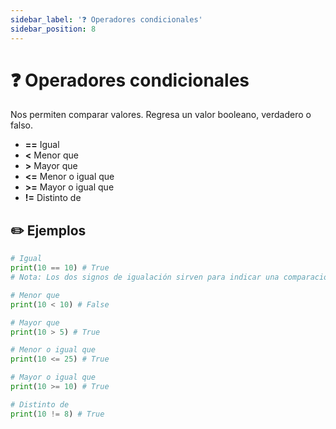 ```yaml
---
sidebar_label: '❓ Operadores condicionales'
sidebar_position: 8
---
```


# ❓ Operadores condicionales

Nos permiten comparar valores. Regresa un valor booleano, verdadero o falso.

- **==** Igual
- **\<** Menor que
- **\>** Mayor que
- **\<=** Menor o igual que
- **\>=** Mayor o igual que
- **!=** Distinto de

## ✏️ Ejemplos

```python title="Ejemplos de los operadores condicionales"
# Igual
print(10 == 10) # True
# Nota: Los dos signos de igualación sirven para indicar una comparación en contraste a un solo signo de igualación que se utiliza como asignación.

# Menor que
print(10 < 10) # False

# Mayor que
print(10 > 5) # True

# Menor o igual que
print(10 <= 25) # True

# Mayor o igual que
print(10 >= 10) # True

# Distinto de
print(10 != 8) # True
```
